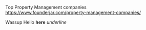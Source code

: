 Top Property Management companies
https://www.founderjar.com/property-management-companies/

Wassup
Hello **here**
*underline*
